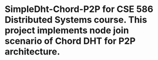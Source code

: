 # SimpleDht-Chord-P2P for CSE 586 Distributed Systems course. This project implements node join scenario of Chord DHT for P2P architecture.
